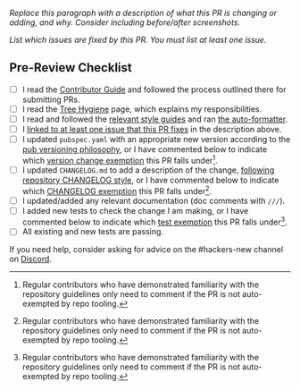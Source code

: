 *Replace this paragraph with a description of what this PR is changing or adding, and why. Consider including before/after screenshots.*

*List which issues are fixed by this PR. You must list at least one issue.*

## Pre-Review Checklist

- [ ] I read the [Contributor Guide] and followed the process outlined there for submitting PRs.
- [ ] I read the [Tree Hygiene] page, which explains my responsibilities.
- [ ] I read and followed the [relevant style guides] and ran [the auto-formatter].
- [ ] I [linked to at least one issue that this PR fixes] in the description above.
- [ ] I updated `pubspec.yaml` with an appropriate new version according to the [pub versioning philosophy], or I have commented below to indicate which [version change exemption] this PR falls under[^1].
- [ ] I updated `CHANGELOG.md` to add a description of the change, [following repository CHANGELOG style], or I have commented below to indicate which [CHANGELOG exemption] this PR falls under[^1].
- [ ] I updated/added any relevant documentation (doc comments with `///`).
- [ ] I added new tests to check the change I am making, or I have commented below to indicate which [test exemption] this PR falls under[^1].
- [ ] All existing and new tests are passing.

If you need help, consider asking for advice on the #hackers-new channel on [Discord].

[^1]: Regular contributors who have demonstrated familiarity with the repository guidelines only need to comment if the PR is not auto-exempted by repo tooling.

<!-- Links -->
[Contributor Guide]: https://github.com/flutter/packages/blob/main/CONTRIBUTING.md
[Tree Hygiene]: https://github.com/flutter/flutter/blob/master/docs/contributing/Tree-hygiene.md
[relevant style guides]: https://github.com/flutter/packages/blob/main/CONTRIBUTING.md#style
[the auto-formatter]: https://github.com/flutter/packages/blob/main/script/tool/README.md#format-code
[Discord]: https://github.com/flutter/flutter/blob/master/docs/contributing/Chat.md
[linked to at least one issue that this PR fixes]: https://github.com/flutter/flutter/blob/master/docs/contributing/Tree-hygiene.md#overview
[pub versioning philosophy]: https://dart.dev/tools/pub/versioning
[version change exemption]: https://github.com/flutter/flutter/blob/master/docs/ecosystem/contributing/README.md#version
[following repository CHANGELOG style]: https://github.com/flutter/flutter/blob/master/docs/ecosystem/contributing/README.md#changelog-style
[CHANGELOG exemption]: https://github.com/flutter/flutter/blob/master/docs/ecosystem/contributing/README.md#changelog
[test exemption]: https://github.com/flutter/flutter/blob/master/docs/contributing/Tree-hygiene.md#tests
